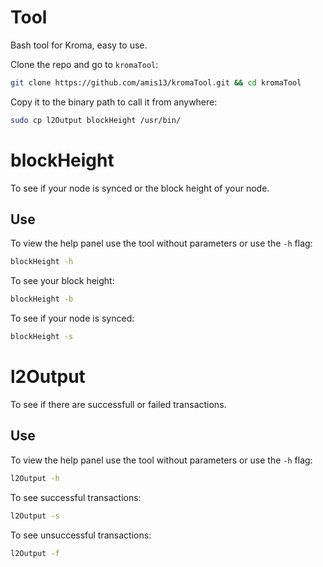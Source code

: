 # Tool

Bash tool for Kroma, easy to use.

Clone the repo and go to `kromaTool`:

```bash
git clone https://github.com/amis13/kromaTool.git && cd kromaTool
```

Copy it to the binary path to call it from anywhere:

```bash
sudo cp l2Output blockHeight /usr/bin/
```

# blockHeight

To see if your node is synced or the block height of your node.

## Use

To view the help panel use the tool without parameters or use the `-h` flag:

```bash
blockHeight -h
```

To see your block height:

```bash
blockHeight -b
```

To see if your node is synced:

```bash
blockHeight -s
```

# l2Output

To see if there are successfull or failed transactions.

## Use

To view the help panel use the tool without parameters or use the `-h` flag:

```bash
l2Output -h
```

To see successful transactions:

```bash
l2Output -s
```

To see unsuccessful transactions:

```bash
l2Output -f
```
